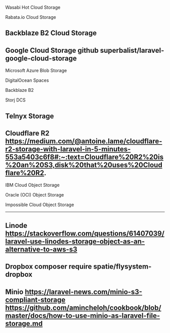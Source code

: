 Wasabi Hot Cloud Storage

Rabata.io Cloud Storage

Backblaze B2 Cloud Storage
-----------------------------------------------------
Google Cloud Storage
github superbalist/laravel-google-cloud-storage
-----------------------------------------------------
Microsoft Azure Blob Storage

DigitalOcean Spaces

Backblaze B2

Storj DCS

Telnyx Storage
-----------------------------------------
Cloudflare R2
https://medium.com/@antoine.lame/cloudflare-r2-storage-with-laravel-in-5-minutes-553a5403c6f8#:~:text=Cloudflare%20R2%20is%20an%20S3,disk%20that%20uses%20Cloudflare%20R2.
----------------------------------------

IBM Cloud Object Storage

Oracle (OCI) Object Storage

Impossible Cloud Object Storage

----------------------------------------------
Linode
https://stackoverflow.com/questions/61407039/laravel-use-linodes-storage-object-as-an-alternative-to-aws-s3
----------------------------------------------
Dropbox
composer require spatie/flysystem-dropbox
----------------------------------------------
Minio
https://laravel-news.com/minio-s3-compliant-storage
https://github.com/amincheloh/cookbook/blob/master/docs/how-to-use-minio-as-laravel-file-storage.md
------------------------------------------------





